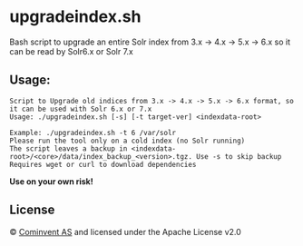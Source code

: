 # upgradeindex.sh

Bash script to upgrade an entire Solr index from 3.x -> 4.x -> 5.x -> 6.x so it can be read by Solr6.x or Solr 7.x

## Usage:

    Script to Upgrade old indices from 3.x -> 4.x -> 5.x -> 6.x format, so it can be used with Solr 6.x or 7.x
    Usage: ./upgradeindex.sh [-s] [-t target-ver] <indexdata-root>
    
    Example: ./upgradeindex.sh -t 6 /var/solr
    Please run the tool only on a cold index (no Solr running)
    The script leaves a backup in <indexdata-root>/<core>/data/index_backup_<version>.tgz. Use -s to skip backup
    Requires wget or curl to download dependencies

**Use on your own risk!**

## License

© [Cominvent AS](www.cominvent.com) and licensed under the Apache License v2.0
